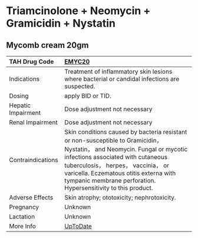 # Triamcinolone + Neomycin + Gramicidin + Nystatin

## Mycomb cream 20gm

| TAH Drug Code      | [EMYC20](https://www.tahsda.org.tw/drugs/hissearch.php?drug_code=EMYC20)                                                                                                                                                                                                                                         |
|:-------------------|:-----------------------------------------------------------------------------------------------------------------------------------------------------------------------------------------------------------------------------------------------------------------------------------------------------------------|
| Indications        | Treatment of inflammatory skin lesions where bacterial or candidal infections are suspected.                                                                                                                                                                                                                     |
| Dosing             | apply BID or TID.                                                                                                                                                                                                                                                                                                |
| Hepatic Impairment | Dose adjustment not necessary                                                                                                                                                                                                                                                                                    |
| Renal Impairment   | Dose adjustment not necessary                                                                                                                                                                                                                                                                                    |
| Contraindications  | Skin conditions caused by bacteria resistant or non-susceptible to Gramicidin， Nystatin， and Neomycin. Fungal or mycotic infections associated with cutaneous tuberculosis， herpes， vaccinia， or varicella. Eczematous otitis externa with tympanic membrane perforation. Hypersensitivity to this product. |
| Adverse Effects    | Skin atrophy; ototoxicity; nephrotoxicity.                                                                                                                                                                                                                                                                       |
| Pregnancy          | Unknown                                                                                                                                                                                                                                                                                                          |
| Lactation          | Unknown                                                                                                                                                                                                                                                                                                          |
| More Info          | [UpToDate](https://www.uptodate.com/contents/triamcinolone-and-neomycin-and-gramicidin-and-nystatin-drug-information)                                                                                                                                                                                            |

